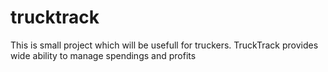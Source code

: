 # trucktrack
This is small project which will be usefull for truckers. TruckTrack provides wide ability to manage spendings and profits
